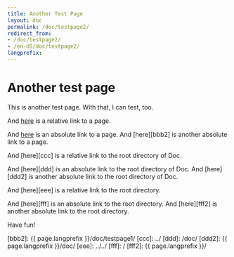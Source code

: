 ```yaml
---
title: Another Test Page
layout: doc
permalink: /doc/testpage2/
redirect_from:
- /doc/testpage2/
- /en-US/doc/testpage2/
langprefix:
---
```


Another test page
=================

This is another test page.
With that, I can test, too.

And [here][aaa] is a relative link to a page.

And [here][bbb] is an absolute link to a page.
And [here][bbb2] is another absolute link to a page.

And [here][ccc] is a relative link to the root directory of Doc.

And [here][ddd] is an absolute link to the root directory of Doc.
And [here][ddd2] is another absolute link to the root directory of Doc.

And [here][eee] is a relative link to the root directory.

And [here][fff] is an absolute link to the root directory.
And [here][fff2] is another absolute link to the root directory.

Have fun!

[aaa]: ../testpage1/
[bbb]: /doc/testpage1/
[bbb2]: {{ page.langprefix }}/doc/testpage1/
[ccc]: ../
[ddd]: /doc/
[ddd2]: {{ page.langprefix }}/doc/
[eee]: ../../
[fff]: /
[fff2]: {{ page.langprefix }}/
